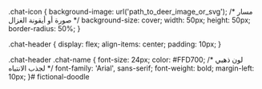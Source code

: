 .chat-icon {
  background-image: url('path_to_deer_image_or_svg'); /* مسار صورة أو أيقونة الغزال */
  background-size: cover;
  width: 50px;
  height: 50px;
  border-radius: 50%;
}

.chat-header {
  display: flex;
  align-items: center;
  padding: 10px;
}

.chat-header .chat-name {
  font-size: 24px;
  color: #FFD700; /* لون ذهبي لجذب الانتباه */
  font-family: 'Arial', sans-serif;
  font-weight: bold;
  margin-left: 10px;
}# fictional-doodle
